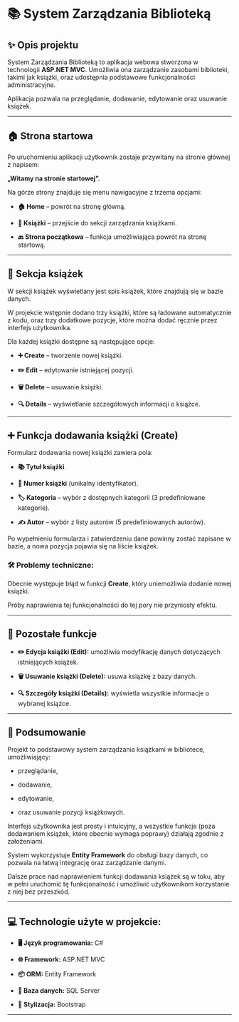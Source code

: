 # 📚 System Zarządzania Biblioteką 

  

## ✨ Opis projektu 

  

System Zarządzania Biblioteką to aplikacja webowa stworzona w technologii **ASP.NET MVC**. Umożliwia ona zarządzanie zasobami biblioteki, takimi jak książki, oraz udostępnia podstawowe funkcjonalności administracyjne.   

Aplikacja pozwala na przeglądanie, dodawanie, edytowanie oraz usuwanie książek. 

  

--- 

  

## 🏠 Strona startowa 

  

Po uruchomieniu aplikacji użytkownik zostaje przywitany na stronie głównej z napisem:   

**„Witamy na stronie startowej”.** 

  

Na górze strony znajduje się menu nawigacyjne z trzema opcjami: 

- **🏠 Home** – powrót na stronę główną. 

- **📖 Książki** – przejście do sekcji zarządzania książkami. 

- **🔙 Strona początkowa** – funkcja umożliwiająca powrót na stronę startową. 

  

--- 

  

## 📖 Sekcja książek 

  

W sekcji książek wyświetlany jest spis książek, które znajdują się w bazie danych.   

W projekcie wstępnie dodano trzy książki, które są ładowane automatycznie z kodu, oraz trzy dodatkowe pozycje, które można dodać ręcznie przez interfejs użytkownika. 

  

Dla każdej książki dostępne są następujące opcje: 

- **➕ Create** – tworzenie nowej książki. 

- **✏️ Edit** – edytowanie istniejącej pozycji. 

- **🗑️ Delete** – usuwanie książki. 

- **🔍 Details** – wyświetlanie szczegółowych informacji o książce. 

  

--- 

  

## ➕ Funkcja dodawania książki (Create) 

  

Formularz dodawania nowej książki zawiera pola: 

- **📚 Tytuł książki**. 

- **🔢 Numer książki** (unikalny identyfikator). 

- **🏷️ Kategoria** – wybór z dostępnych kategorii (3 predefiniowane kategorie). 

- **✍️ Autor** – wybór z listy autorów (5 predefiniowanych autorów). 

  

Po wypełnieniu formularza i zatwierdzeniu dane powinny zostać zapisane w bazie, a nowa pozycja pojawia się na liście książek. 

  

### 🛠️ Problemy techniczne: 

Obecnie występuje błąd w funkcji **Create**, który uniemożliwia dodanie nowej książki.   

Próby naprawienia tej funkcjonalności do tej pory nie przyniosły efektu. 

  

--- 

  

## 🔧 Pozostałe funkcje 

  

- **✏️ Edycja książki (Edit):** umożliwia modyfikację danych dotyczących istniejących książek. 

- **🗑️ Usuwanie książki (Delete):** usuwa książkę z bazy danych. 

- **🔍 Szczegóły książki (Details):** wyświetla wszystkie informacje o wybranej książce. 

  

--- 

  

## 📌 Podsumowanie 

  

Projekt to podstawowy system zarządzania książkami w bibliotece, umożliwiający: 

- przeglądanie, 

- dodawanie, 

- edytowanie, 

- oraz usuwanie pozycji książkowych. 

  

Interfejs użytkownika jest prosty i intuicyjny, a wszystkie funkcje (poza dodawaniem książek, które obecnie wymaga poprawy) działają zgodnie z założeniami.   

System wykorzystuje **Entity Framework** do obsługi bazy danych, co pozwala na łatwą integrację oraz zarządzanie danymi. 

  

Dalsze prace nad naprawieniem funkcji dodawania książek są w toku, aby w pełni uruchomić tę funkcjonalność i umożliwić użytkownikom korzystanie z niej bez przeszkód. 

  

--- 

  

## 💻 Technologie użyte w projekcie: 

- **🖥️ Język programowania:** C# 

- **🌐 Framework:** ASP.NET MVC 

- **📦 ORM:** Entity Framework 

- **💾 Baza danych:** SQL Server 

- **🎨 Stylizacja:** Bootstrap 

  

--- 
